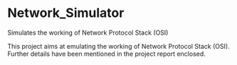 # Network_Simulator
Simulates the working of Network Protocol Stack (OSI)

This project aims at emulating the working of Network Protocol Stack (OSI). Further details have been mentioned in the project report enclosed.
